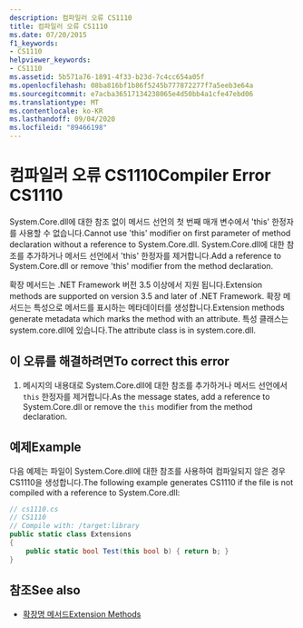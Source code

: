 ```yaml
---
description: 컴파일러 오류 CS1110
title: 컴파일러 오류 CS1110
ms.date: 07/20/2015
f1_keywords:
- CS1110
helpviewer_keywords:
- CS1110
ms.assetid: 5b571a76-1891-4f33-b23d-7c4cc654a05f
ms.openlocfilehash: 08ba816bf1b86f5245b777872277f7a5eeb3e64a
ms.sourcegitcommit: e7acba36517134238065e4d50bb4a1cfe47ebd06
ms.translationtype: MT
ms.contentlocale: ko-KR
ms.lasthandoff: 09/04/2020
ms.locfileid: "89466198"
---
```

# <a name="compiler-error-cs1110"></a><span data-ttu-id="1e9f0-103">컴파일러 오류 CS1110</span><span class="sxs-lookup"><span data-stu-id="1e9f0-103">Compiler Error CS1110</span></span>
<span data-ttu-id="1e9f0-104">System.Core.dll에 대한 참조 없이 메서드 선언의 첫 번째 매개 변수에서 'this' 한정자를 사용할 수 없습니다.</span><span class="sxs-lookup"><span data-stu-id="1e9f0-104">Cannot use 'this' modifier on first parameter of method declaration without a reference to System.Core.dll.</span></span> <span data-ttu-id="1e9f0-105">System.Core.dll에 대한 참조를 추가하거나 메서드 선언에서 'this' 한정자를 제거합니다.</span><span class="sxs-lookup"><span data-stu-id="1e9f0-105">Add a reference to System.Core.dll or remove 'this' modifier from the method declaration.</span></span>  
  
 <span data-ttu-id="1e9f0-106">확장 메서드는 .NET Framework 버전 3.5 이상에서 지원 됩니다.</span><span class="sxs-lookup"><span data-stu-id="1e9f0-106">Extension methods are supported on version 3.5 and later of .NET Framework.</span></span> <span data-ttu-id="1e9f0-107">확장 메서드는 특성으로 메서드를 표시하는 메타데이터를 생성합니다.</span><span class="sxs-lookup"><span data-stu-id="1e9f0-107">Extension methods generate metadata which marks the method with an attribute.</span></span> <span data-ttu-id="1e9f0-108">특성 클래스는 system.core.dll에 있습니다.</span><span class="sxs-lookup"><span data-stu-id="1e9f0-108">The attribute class is in system.core.dll.</span></span>  
  
## <a name="to-correct-this-error"></a><span data-ttu-id="1e9f0-109">이 오류를 해결하려면</span><span class="sxs-lookup"><span data-stu-id="1e9f0-109">To correct this error</span></span>  
  
1. <span data-ttu-id="1e9f0-110">메시지의 내용대로 System.Core.dll에 대한 참조를 추가하거나 메서드 선언에서 `this` 한정자를 제거합니다.</span><span class="sxs-lookup"><span data-stu-id="1e9f0-110">As the message states, add a reference to System.Core.dll or remove the `this` modifier from the method declaration.</span></span>  
  
## <a name="example"></a><span data-ttu-id="1e9f0-111">예제</span><span class="sxs-lookup"><span data-stu-id="1e9f0-111">Example</span></span>  
 <span data-ttu-id="1e9f0-112">다음 예제는 파일이 System.Core.dll에 대한 참조를 사용하여 컴파일되지 않은 경우 CS1110을 생성합니다.</span><span class="sxs-lookup"><span data-stu-id="1e9f0-112">The following example generates CS1110 if the file is not compiled with a reference to System.Core.dll:</span></span>  
  
```csharp  
// cs1110.cs  
// CS1110  
// Compile with: /target:library  
public static class Extensions  
{  
    public static bool Test(this bool b) { return b; }  
}  
```  
  
## <a name="see-also"></a><span data-ttu-id="1e9f0-113">참조</span><span class="sxs-lookup"><span data-stu-id="1e9f0-113">See also</span></span>

- [<span data-ttu-id="1e9f0-114">확장명 메서드</span><span class="sxs-lookup"><span data-stu-id="1e9f0-114">Extension Methods</span></span>](../programming-guide/classes-and-structs/extension-methods.md)
